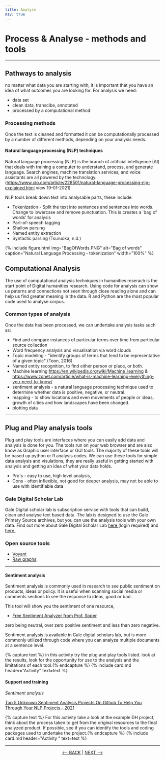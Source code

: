 ```yaml
---
title: Analyse
nav: true
---
```


# Process & Analyse - methods and tools

-----

## Pathways to analysis

no matter what data you are starting with, it is important that you have an idea of what outcomes you are looking for. For analysis we need:
- data set
- clean data, transcibe, annotated 
- processed by a computational method

### Processing methods

Once the text is cleaned and formatted it can be computationally processed by a number of different methods, depending on your analysis needs.

#### Natural language processing (NLP) techniques

Natural language processing (NLP) is the branch of artificial intelligence (AI) that deals with training a computer to understand, process, and generate language. Search engines, machine translation services, and voice assistants are all powered by the technology. (https://www.cio.com/article/228501/natural-language-processing-nlp-explained.html view 19-01-2021)

NLP tools break down text into analysable parts, these include:

-	Tokenization - Split the text into sentences and sentences into words.  Change to lowercase and remove punctuation.  This is creates a 'bag of words' for analysis
-	Part-of-speech tagging
-	Shallow parsing
-	Named entity extraction
-	Syntactic parsing (Tsuruoka, n.d.) 

{% include figure.html img="BagOfWords.PNG" alt="Bag of words" caption="Natural Language Processing - tokenization" width="100%" %}

## Computational Analysis

The use of computational analysis techniques in humanities reserach is the start point of Digital humanities research. Using code for analysis can show us paterns and connections not seen through close reading alone and can help us find greater meaning in the data. R and Python are the most popular code used  to analyse corpus.

### Common types of analysis
Once the data has been processed, we can undertake analysis tasks such as:
- Find and compare instances of particular terms over time from particular source collection
- Word frequency analysis and visualisation via word clouds
- Topic modeling - "identify groups of terms that tend to be representative of a given topic" (Toon, 2016)
- Named entity recognition, to find either person or place, or both.  
- Machine learning https://en.wikipedia.org/wiki/Machine_learning & https://www.zdnet.com/article/what-is-machine-learning-everything-you-need-to-know/
- sentiment analysis - a natural language processing technique used to determine whether data is positive, negative, or neutral.
- mapping - to show locations and even movements of people or ideas, growth of cities and how landscapes have been changed.
- plotting data 

----
## Plug and Play analysis tools

Plug and play tools are interfaces where you can easily add data and analysis is done for you. The tools run on your web browser and are also know as Graphic user interface or GUI tools. The majority of these tools will be based up python or R analysis codes. We can use these tools for simple data analysis and visulations, they are really useful in getting started with analysis and getting an idea of what your data holds. 

- Pro's - easy to use, high level analysis, 
- Cons - often inflexible, not good for deeper analysis, may not be able to use with identifiable data

### Gale Digital Scholar Lab 
Gale Digital scholar lab is subscription service with tools that can build, clean and analyse text based data. The lab is designed to use the Gale Primary Source archives, but you can use the analysis tools with your own data.
Find out more about Gale Digital Scholar Lab <a href ='https://go-gale-com.libraryproxy.griffith.edu.au/ps/start.do?p=DSLAB&u=griffith' target="_blank"> here </a> (login required)  and <a href ='https://sway.office.com/v4sYacFkErbH9HNo' target="_blank"> here. </a>

### Open source tools
- <a href ='https://voyant-tools.org/' target="_blank"> Voyant </a>
- <a href ='https://rawgraphs.io/' target="_blank"> Raw graphs </a>

----

#### Sentiment analysis
Sentiment analysis is commonly used in research to see public sentiment on products, ideas or policy. It is useful when scanning social media or comments sections to see the response to ideas, good or bad. 

This tool will show you the sentiment of one resource, 
 - <a href = 'https://www.danielsoper.com/sentimentanalysis/default.aspx' target="_blank"> Free Sentiment Analyzer from Prof. Soper </a>

zero being neutral, over zero positive sentiment and less than zero negative. 

Sentiment analysis is available in Gale digital scholars lab, but is more commonly utilized through code where you can analyze multiple documents at a sentence level.  


{% capture text %}
in this activity try the plug and play tools listed. look at the results, look for the opportunity for use to the analysis and the limitations of each tool.{% endcapture %} {% include card.md header="Activity" text=text %}


#### Support and training 

*Sentiment analysis*

[Top 5 Unknown Sentiment Analysis Projects On Github To Help You Through Your NLP Projects - 2021](https://medium.com/analytics-vidhya/top-5-unknown-sentiment-analysis-projects-on-github-to-help-you-through-your-nlp-projects-8d8f195e80fc) 

{% capture text %}
For this activity take a look at the example DH project,  think about the process taken to get from the original resources to the final analyzed product.
If possible, see if you can identify the tools and coding packages used to undertake the project.{% endcapture %} {% include card.md header="Activity " text=text %}

-----

<p align="center">
  <a href="https://griffithunilibrary.github.io/intro-text-mining-analysis/content/5-build.html"><-- BACK</a> |
  <a href="https://griffithunilibrary.github.io/intro-text-mining-analysis/content/7-vis.html">NEXT --></a>
</p>
